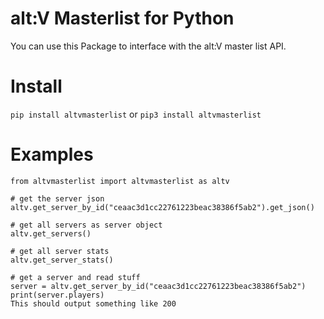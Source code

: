 # alt:V Masterlist for Python

You can use this Package to interface with the alt:V master list API.

# Install 

```pip install altvmasterlist``` or ```pip3 install altvmasterlist```

# Examples

```
from altvmasterlist import altvmasterlist as altv

# get the server json
altv.get_server_by_id("ceaac3d1cc22761223beac38386f5ab2").get_json()

# get all servers as server object
altv.get_servers()

# get all server stats
altv.get_server_stats()

# get a server and read stuff
server = altv.get_server_by_id("ceaac3d1cc22761223beac38386f5ab2")
print(server.players) 
This should output something like 200
```